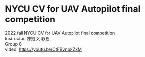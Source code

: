 # NYCU CV for UAV Autopilot final competition
2022 fall NYCU CV for UAV Autopilot final competition\
instructor: 陳冠文 教授\
Group 8\
video: https://youtu.be/CtFBvnbKZxM
